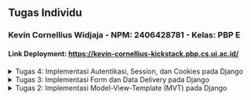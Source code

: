 ## Tugas Individu
### Kevin Cornellius Widjaja - NPM: 2406428781 - Kelas: PBP E 
#### Link Deployment: https://kevin-cornellius-kickstack.pbp.cs.ui.ac.id/

<details><summary>Tugas 4: Implementasi Autentikasi, Session, dan Cookies pada Django</summary>


---
## **Q1:** Apa itu `Django AuthenticationForm`? Jelaskan juga kelebihan dan kekurangannya.

**A:** `AuthenticationForm` adalah form bawaan Django yang digunakan untuk melakukan proses login pengguna.

Contoh penggunaan dasar `AuthenticationForm` dalam sebuah view:

```py
from django.contrib.auth.forms import AuthenticationForm
from django.contrib.auth import login
from django.shortcuts import render, redirect

def login_view(request):
    if request.method == "POST":
        form = AuthenticationForm(request, data=request.POST)
        if form.is_valid():
            user = form.get_user()
            login(request, user)
            return redirect("home")
    else:
        form = AuthenticationForm()
    return render(request, "login.html", {"form": form})
```

- Kelebihan dari `AuthenticationForm` adalah:
Kelebihan AuthenticationForm:

1. Siap pakai: Form ini bisa langsung digunakan tanpa banyak konfigurasi untuk login standar.

2. Aman secara default: Django sudah menangani hashing password dan validasi user sehingga risiko keamanan lebih kecil.

3. Terintegrasi dengan sistem Django: Mendukung session, middleware, dan decorator seperti @login_required.

4. Feedback otomatis: Memberikan notifikasi error jika username atau password salah.

- Kekurangan `AuthenticationForm`:

1. Kustomisasi terbatas: Untuk login dengan email, OTP, atau social login, perlu membuat form sendiri.

2. Tampilan minimal: Tidak ada styling bawaan, jadi perlu desain tambahan agar sesuai UI.

3. Fitur terbatas: Hanya untuk autentikasi dasar; fitur lanjutan seperti 2FA atau captcha harus ditambahkan manual.
  
---
## **Q2:** Apa perbedaan antara autentikasi dan otorisasi? Bagaiamana Django mengimplementasikan kedua konsep tersebut?

**A:** Singkatnya, autentikasi adalah proses verifikasi identitas pengguna, memastikan bahwa mereka adalah siapa yang mereka klaim. Otorisasi adalah proses menentukan hak akses atau izin yang dimiliki pengguna setelah mereka terautentikasi.

Django mengimplementasikan kedua konsep ini melalui sistem `django.contrib.auth` yang menyediakan model User, grup, dan izin. Autentikasi dilakukan menggunakan form login seperti `AuthenticationForm` dan middleware yang memeriksa sesi pengguna, sementara otorisasi diatur melalui sistem izin, grup, serta decorator seperti `@login_required`, yang memungkinkan pengembang menentukan siapa yang dapat mengakses atau memodifikasi sumber daya tertentu berdasarkan peran atau izin pengguna.

---
## **Q3:** Apa saja kelebihan dan kekurangan session dan cookies dalam konteks menyimpan state di aplikasi web?

**A:** Cookies disimpan di browser pengguna, sehingga tidak membebani server dan bisa bertahan antar-sesi jika diberi tanggal kedaluwarsa. Cookies juga mudah diakses dari sisi klien menggunakan JavaScript. Namun, ukurannya terbatas (sekitar 4KB per cookie) dan rentan terhadap manipulasi jika tidak dienkripsi atau di-sign. Selain itu, cookies dikirim ke server di setiap request, yang menambah overhead jaringan, dan bisa diblokir oleh pengguna atau browser karena kebijakan privasi.

Session menyimpan data di server, sehingga lebih aman dan tidak mudah dimanipulasi oleh pengguna. Session juga bisa menyimpan data yang lebih besar dibanding cookies. Kekurangannya, session membebani server karena setiap sesi memakan memori atau penyimpanan backend, biasanya tidak bertahan lama antar-browser kecuali diatur secara khusus, dan tetap bergantung pada session ID yang biasanya disimpan di cookie untuk tracking pengguna.

---
## **Q4:** Apakah penggunaan cookies aman secara default dalam pengembangan web, atau apakah ada risiko potensial yang harus diwaspadai? Bagaimana Django menangani hal tersebut?

**A:** Penggunaan cookies tidak selalu aman karena disimpan di browser dan bisa diubah atau dicuri jika tidak dijaga dengan benar. Risiko utamanya adalah manipulasi cookie, pencurian session (session hijacking), dan serangan XSS yang dapat membaca cookie.

Django menangani hal ini dengan **signed cookies** untuk mendeteksi perubahan, **HttpOnly** agar cookie tidak bisa diakses JavaScript, serta opsi **Secure** agar hanya dikirim lewat HTTPS. Selain itu, Django menggunakan **token CSRF** untuk mencegah serangan Cross-Site Request Forgery, sehingga penggunaan cookie untuk autentikasi dan session relatif aman jika dijalankan di lingkungan HTTPS.


---

## **Q5:**  Jelaskan bagaimana cara kamu mengimplementasikan checklist di atas secara step-by-step (bukan hanya sekadar mengikuti tutorial).

**A:** Dalam mengerjakan tugas ini, saya banyak membaca tutorial sebelumnya karena materinya sangat mirip, saya juga membaca banyak dokumentasi dari internet dan bertanya ke LLM jika ada sesuatu yang lebih detail yang ingin saya ketahui. Secara singkat, step-by-step saya adalah:

1. Menambahkan `User` model dari `django.contrib.auth.models` untuk menghubungkan produk dengan pengguna.
2. Membuat fungsi registrasi, login, dan logout di `views.py` dengan menggunakan `UserCreationForm` dan `AuthenticationForm`.
3. Membuat template HTML untuk halaman registrasi, login, dan logout.
4. Menambahkan routing URL untuk fungsi-fungsi tersebut di `urls.py`.
5. Memodifikasi halaman utama untuk menampilkan informasi pengguna yang sedang login, seperti username dan last_login menggunakan cookies.
6. Membuat dua akun pengguna dan menambahkan tiga produk dummy untuk masing-masing akun melalui admin panel Django.
7. Melakukan styling pada halaman dengan TailwindCSS agar tampilan lebih menarik.
8. Melakukan commit ke GitHub dan deployment ke PWS.

---
 
- [X] Mengimplementasikan fungsi registrasi, login, dan logout untuk memungkinkan pengguna mengakses aplikasi sebelumnya sesuai dengan status login/logoutnya.
- [X] Membuat dua (2) akun pengguna dengan masing-masing tiga (3) dummy data menggunakan model yang telah dibuat sebelumnya untuk setiap akun di lokal.
- [X] Menghubungkan model Product dengan User.
- [X] Menampilkan detail informasi pengguna yang sedang logged in seperti username dan menerapkan cookies seperti last_login pada halaman utama aplikasi.
- [X] Menjawab beberapa pertanyaan berikut pada README.md pada root folder (silakan modifikasi README.md yang telah kamu buat sebelumnya; tambahkan subjudul untuk setiap tugas).
  - [X] Apa itu Django AuthenticationForm? Jelaskan juga kelebihan dan kekurangannya.
  - [X] Apa perbedaan antara autentikasi dan otorisasi? Bagaimana Django mengimplementasikan kedua konsep tersebut?
  - [X] Apa saja kelebihan dan kekurangan session dan cookies dalam konteks menyimpan state di aplikasi web?
  - [X] Apakah penggunaan cookies aman secara default dalam pengembangan web, atau apakah ada risiko potensial yang harus diwaspadai? Bagaimana Django menangani hal tersebut?
  - [X] Jelaskan bagaimana cara kamu mengimplementasikan checklist di atas secara step-by-step (bukan hanya sekadar mengikuti tutorial).
- [X] Melakukan add-commit-push ke GitHub.

</details>

<details><summary>Tugas 3: Implementasi Form dan Data Delivery pada Django</summary>

---
## **Q1:** Jelaskan mengapa kita memerlukan data delivery dalam pengimplementasian sebuah platform?

**A:** Data delivery sangat penting dalam suatu aplikasi, karena berfungsi sebagai penghubung yang memastikan data berpindah dan digunakan secara akurat, konsisten, dan real-time antar komponen seperti frontend, backend, database, maupun layanan eksternal lainnya, sehingga aplikasi dapat berjalan dengan lancar dan responsif. Contohnya, saat pengguna mengunggah data melalui frontend, data tersebut dikirim ke backend untuk diproses, disimpan ke database, lalu hasilnya ditampilkan kembali ke pengguna.

---

## **Q2:** Menurutmu, mana yang lebih baik antara XML dan JSON? Mengapa JSON lebih populer dibandingkan XML?

**A:** Saya sendiri sangat jarang menggunakan XML, dan lebih memilih JSON. Menurut saya, struktur JSON lebih intuitif karena menggunakan `key-value`. Karena strukturnya yang sederhana juga, membuat JSON lebih ringan dan ukuran datanya lebih kecil (dibandingan dengan XML yang memerlukan opening & closing tags). Proses parsing JSON juga lebih cepat karena tidak perlu membaca struktur tag yang kompleks seperti XML. Terlebih lagi, JSON sudah didukung secara langsung oleh hampir semua bahasa pemrograman modern. Karena alasan-alasan ini juga JSON lebih populer dibandingkan XML.

---
## **Q3:** Jelaskan fungsi dari method `is_valid()` pada form Django dan mengapa kita membutuhkan method tersebut?

**A:** `is_valid()` pada form Django berfungsi untuk memeriksa apakah data yang dikirim ke form sesuai dengan aturan validasi yang telah ditentukan didalam form tersebut (misalnya `required`, tipe data, `max_length`, dll). Method ini mengembalikan nilai `True` jika data valid, dan `False` jika tidak. Kita membutuhkan method ini untuk memastikan bahwa data yang akan diproses atau disimpan ke database sudah benar dan sesuai dengan yang diharapkan, sehingga mencegah kesalahan atau inkonsistensi data.

Tanpa validasi ini, data yang tidak sesuai bisa masuk ke database, yang dapat menyebabkan masalah pada aplikasi, seperti error saat pengambilan data atau data yang tidak lengkap.

---

## **Q4:** Mengapa kita membutuhkan `csrf_token` saat membuat form di Django? Apa yang dapat terjadi jika kita tidak menambahkan `csrf_token` pada form Django? Bagaimana hal tersebut dapat dimanfaatkan oleh penyerang?

**A:** `csrf_token` dibutuhkan saat membuat form di Django untuk melindungi aplikasi dari serangan CSRF (Cross-Site Request Forgery) yaitu serangan di mana penyerang memanfaat sesi login milik korban untuk mengirim permintaan ke server secara tidak bertanggung jawab, dan server akan mengira request tersebut valid karena berasal dari sesi yang valid.

`csrf_token` mencegah hal ini dengan menyisipkan token acak yang unik ke setiap permintaan POST. Dengan cara ini, penyerang tidak bisa memalsukan permintaan karena mereka tidak mengetahui token sah milik korban.

---

## **Q5:** Jelaskan bagaimana cara kamu mengimplementasikan checklist di atas secara step-by-step (bukan hanya sekadar mengikuti tutorial).

**A:** Dalam mengerjakan tugas ini, saya banyak membaca tutorial sebelumnya karena materinya sangat mirip, saya juga membaca banyak dokumentasi dari internet dan bertanya ke LLM jika ada sesuatu yang lebih detail yang ingin saya ketahui. Secara singkat, step-by-step saya adalah:
1. Membuat fungsi & routing untuk melihat `Product` yang sudah ditambahkan dalam format XML, JSON, XML by ID, dan JSON by ID. (Dengan melihat contoh tutorial)
2. Menambahkan halaman `/add-product` untuk menambahkan `Product` baru via form, dan `/product/<str:id>` untuk menampilkan setiap `Product` secara detail.
3. Mempercantik UI dengan vanilla CSS dan TailwindCSS
4. Melakukan commit ke GitHub, dan deployment ke PWS
5. Menjawab pertanyaan dalam `README.md` & Testing API `GET` via POSTMAN

---

## **Q6:** Apakah ada feedback untuk asdos di tutorial 2 yang sudah kalian kerjakan?

**A:** Sudah sangat baik & ada sesi live coding di awal kelas.

---
## Dokumentasi Postman:
<img width="1375" height="937" alt="image" src="https://github.com/user-attachments/assets/09328b65-9fda-49ac-b810-c5f0acbefbb0" />
<img width="1436" height="942" alt="image" src="https://github.com/user-attachments/assets/8fe5672f-6cba-4b5f-ac7c-b25054934f61" />
<img width="1436" height="918" alt="image" src="https://github.com/user-attachments/assets/39be01e6-263f-4324-8e74-4f002997f590" />
<img width="1430" height="920" alt="image" src="https://github.com/user-attachments/assets/e8dbc5e4-19e9-46f1-9f27-fa392fc9011c" />

---
### Checklist Tugas

- [X] Tambahkan 4 fungsi `views` baru untuk melihat objek yang sudah ditambahkan dalam format:
    - [X] XML
    - [X] JSON
    - [X] XML by ID
    - [X] JSON by ID
- [X] Buat **routing URL** untuk masing-masing `views` yang telah ditambahkan.
- [X] Buat halaman yang menampilkan data objek model. Halaman ini harus memiliki:
    - [X] Tombol "Add" yang akan mengarah ke halaman formulir.
    - [X] Tombol "Detail" pada setiap data objek model untuk menampilkan halaman detail objek.
- [X] Buat halaman **formulir** untuk menambahkan objek model pada aplikasi sebelumnya.
- [X] Buat halaman yang menampilkan detail dari setiap data objek model.
- [X] Jawab pertanyaan-pertanyaan berikut pada berkas `README.md` di _root folder_:
    - [X] Mengapa kita memerlukan **data delivery** dalam pengimplementasian sebuah _platform_?
    - [X] Mana yang lebih baik antara **XML** dan **JSON**? Mengapa **JSON** lebih populer dibandingkan **XML**?
    - [X] Jelaskan fungsi dari method `is_valid()` pada formulir Django dan mengapa kita membutuhkannya.
    - [X] Mengapa kita membutuhkan `csrf_token` saat membuat formulir di Django? Apa yang dapat terjadi jika tidak ada `csrf_token`? Bagaimana hal ini dapat dimanfaatkan oleh penyerang?
    - [X] Jelaskan implementasi **_step-by-step_** dari daftar periksa di atas.
    - [X] Berikan _feedback_ untuk asdos pada tutorial 2.
- [X] Akses keempat URL di poin 2 menggunakan **Postman**.
- [ ] Buat **_screenshot_** dari hasil akses URL pada Postman dan tambahkan ke `README.md`.
- [X] Lakukan `add-commit-push` ke GitHub.
</details>



<details><summary>Tugas 2: Implementasi Model-View-Template (MVT) pada Django</summary>


---
## **Q1:** Jelaskan bagaimana cara kamu mengimplementasikan checklist secara step-by-step (bukan hanya sekadar mengikuti tutorial).

**A:** Selain mengikuti Tutorial 0 dan Tutorial 1, saya mencoba untuk mengerti dengan dalam setiap step yang saya lakukan (fungsinya, dan cara menggunakannya), terutama dalam mengimplementasikan MVT, dalam prosesnya, saya banyak mengakses [dokumentasi Django](https://docs.djangoproject.com/en/5.2/) & bertanya kepada LLM untuk memahami lebih tentang development Django. Selain itu, saya mencoba untuk mengexplore lebih tentang Django dan HTML untuk mempersiapkan diri saya dengan baik untuk tugas kedepannya. Hal ini meliputi admin pages Django, dan styling HTML ([TailwindCSS](https://tailwindcss.com) & [DaisyUI](https://daisyui.com/)).

Untuk mengimplementasikan checklist, saya melakukan hal-hal berikut:
1. Membuat folder project baru, dan melakukan setup untuk python virtual environment, `requirements.txt`, dan menginstall dependencies yang diperlukan.
2. Membuat project Django baru dengan nama `kick_stack` dengan `django-admin startproject` di dalam folder.
3. Mengkonfigurasi `settings.py`, untuk menghubungkan project dengan database, dan `git` untuk version control (beserta `github`).
4. Mulai mengimplementasikan **MVT** dengan membuat app `main` dalam project.
5. Membuat model `Product` dalam `models.py` dan melakukan migrasi untuk mengaplikasikannya ke database
6. Membuat template dengan plain html didalam aplikasi `main` didalam directory `template`
7. Mengkonfigurasi url routing dengan `views.py` dalam app `main` dan `urls.py` dalam directory project (`kick_stack`) dan app `main`
8. Mengintegrasikan `TailwindCSS` dan `DaisyUI` untuk digunakan pada HTML di template untuk mempermudah styling.
9. Meregistrasikan model `Product` dalam `admin.py` untuk memungkinkan addition product, dan membuat kredensial admin dengan `python manage.py createsuperuser`
10. Melakukan deployment ke PWS

---



## **Q2:** Buatlah bagan yang berisi request client ke web aplikasi berbasis Django beserta responnya dan jelaskan pada bagan tersebut kaitan antara urls.py, views.py, models.py, dan berkas html.

**A:** \
<img width="668" height="390" alt="image" src="https://github.com/user-attachments/assets/7525ffd1-44d6-4983-8ace-62423410198a" /> \
(Dibuat di [mermaid.live](https://www.mermaidchart.com/app/projects/74d4650b-a36b-41eb-855f-0600741939af/diagrams/45131de3-26e9-41b7-acf1-1e92f077bb38/version/v0.1/edit))

Alur request client ke web aplikasi berbasis Django: 
1. `urls.py` memeriksa pola URL -> jika cocok -> teruskan ke `views.py`, jika tidak -> `error 404`.
2. `views.py` memproses logika, memungkinkan untuk query data ke `models.py`.
3. `models.py` berinteraksi dengan database untuk mengirim balik data.
4. `views.py` merender `templates` HTML dengan data.
5. Hasilnya dibungkus dalam `HttpResponse` untuk dikirim ke client/browser.

---

## **Q3:** Jelaskan peran `settings.py` dalam proyek Django!

**A:** `settings.py` adalah file konfigurasi utama dalam proyek Django untuk mengatur jalannya aplikasi.
Konfigurasi ini meliputi hal-hal seperti (but not limited to):
1. Database: engine, nama database, user, password, host, dan port.
2. Installed Apps: daftar aplikasi bawaan maupun custom yang digunakan dalam proyek.
3. Middleware 
4. Static & Media Files: lokasi file statis (CSS, JS, gambar) dan file upload.
5. Security: `SECRET_KEY`, `ALLOWED_HOSTS`, `CSRF`, dan pengaturan autentikasi.
6. Debugging
7. Internationalization: bahasa (`LANGUAGE_CODE`) dan zona waktu (`TIME_ZONE`).

Singkatnya, `settings.py` berperan untuk memberitahu Django bagaimana untuk menjalankan aplikasi ini sesuai dengan konfigurasi & environment yang diinginkan

---
## **Q4:** Bagaimana cara kerja migrasi database di Django?

**A:** Migrasi database berguna untuk menyinkronisasi struktur tabel database dengan model yang ada pada aplikasi. Di Django, untuk melakukan migrasi, kita harus melakukan:
1. Mendefinisikan model di `models.py`
2. Jalankan command `python manage.py makemigrations` agar Django membaca perubahan model lalu membuat file migrasi (berisi instruksi SQL dalam bentuk Python).
3. Melakukan `python manage.py migrate`. Dimana Django menerjemahkan file migrasi tadi menjadi perintah SQL yang dijalankan ke database.
4. Django kemudian menyimpan catatan migrasi yang sudah dijalankan di `migrations`, sehingga tidak dieksekusi dua kali.

---
## **Q5:**  Menurut Anda, dari semua framework yang ada, mengapa framework Django dijadikan permulaan pembelajaran pengembangan perangkat lunak?

**A:** Menurut saya, Django cocok digunakan sebagai pengenalan untuk pembelajaran perangkat lunak, karena penggunaanya yang relatif mudah, dengan menggunakan bahasa `Python` yang memiliki sintaks relatif mudah, Django juga sudah datang sepaket dengan fitur-fitur penting dalam pengembangan apps seperti ORM, Autentikasi, Admin Panel, Routing, Unit Test, dan lain-lain, yang membantu kita (khususnya pemula) dalam mengembangkan aplikasi fullstack dengan cepat. 

Selain itu, dokumentasi Django juga lumayan lengkap dan penggunaannya sudah lumayan masif, sehingga banyak komunitas yang dapat membantu kita dengan tutorial, blog, dan solusi dari permasalahan yang mungkin muncul dalam pengembangan.

Dengan kemudahannya, Django juga cukup kuat untuk project besar, dan banyak digunakan dalam dunia profesional, sehingga menurut saya Django pilihan yang sangat cocok untuk permulaan dalam membangun & mempelajari praktik **software engineering** yang baik.

---
## **Q6:**  Apakah ada feedback untuk asisten dosen tutorial 1 yang telah kamu kerjakan sebelumnya?

**A:** Menurut saya tutorial sudah sangat baik, dokumentasi dari tutorial sudah sangat lengkap dan memudahkan saya dalam mempelajari Django, mungkin sedikit feedback dari saya, untuk memprioritaskan pemahaman dibanding hasil akhir, sehingga mahasiswa tidak cenderung hanya "copy-paste", namun juga meluangkan waktu untuk memahami setiap stepnya dengan baik.

---

# Checklist Tugas

- [X] Membuat sebuah proyek Django baru.
- [X] Membuat aplikasi dengan nama main pada proyek tersebut.
- [X] Melakukan routing pada proyek agar dapat menjalankan aplikasi main.
- [X] Membuat model pada aplikasi main dengan nama Product dan memiliki atribut wajib sebagai berikut.
  - [X] name sebagai nama item dengan tipe CharField.
  - [X] price sebagai harga item dengan tipe IntegerField.
  - [X] description sebagai deskripsi item dengan tipe TextField.
  - [X] thumbnail sebagai gambar item dengan tipe URLField.
  - [X] category sebagai kategori item dengan tipe CharField.
  - [X] is_featured sebagai status unggulan item dengan tipe BooleanField.
- [X] Membuat sebuah fungsi pada views.py untuk dikembalikan ke dalam sebuah template HTML yang menampilkan nama aplikasi serta nama dan kelas kamu.
- [X] Membuat sebuah routing pada urls.py aplikasi main untuk memetakan fungsi yang telah dibuat pada views.py.
- [X] Melakukan deployment ke PWS terhadap aplikasi yang sudah dibuat sehingga nantinya dapat diakses oleh teman-temanmu melalui Internet.
- [X] Membuat sebuah README.md yang berisi tautan menuju aplikasi PWS yang sudah di-deploy, serta jawaban dari beberapa pertanyaan berikut.
  - [X] Jelaskan bagaimana cara kamu mengimplementasikan checklist di atas secara step-by-step (bukan hanya sekadar mengikuti tutorial).
  - [X] Buatlah bagan yang berisi request client ke web aplikasi berbasis Django beserta responnya dan jelaskan pada bagan tersebut kaitan antara urls.py, views.py, models.py, dan berkas html.
  - [X] Jelaskan peran settings.py dalam proyek Django!
  - [X] Bagaimana cara kerja migrasi database di Django?
  - [X] Menurut Anda, dari semua framework yang ada, mengapa framework Django dijadikan permulaan pembelajaran pengembangan perangkat lunak?
  - [X] Apakah ada feedback untuk asisten dosen tutorial 1 yang telah kamu kerjakan sebelumnya?

</details>
